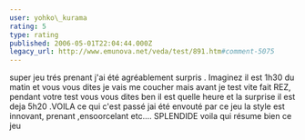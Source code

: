 ```yaml
---
user: yohko\_kurama
rating: 5
type: rating
published: 2006-05-01T22:04:44.000Z
legacy_url: http://www.emunova.net/veda/test/891.htm#comment-5075
---
```

super jeu trés prenant j'ai été agréablement surpris .
Imaginez il est 1h30 du matin et vous vous dites je vais me coucher mais avant je test vite fait REZ, pendant votre test vous vous dites ben il est quelle heure et la surprise il est deja 5h20 .VOILA ce qui c'est passé jai été envouté par ce jeu la style est innovant, prenant ,ensoorcelant etc....
SPLENDIDE voila qui résume bien ce jeu